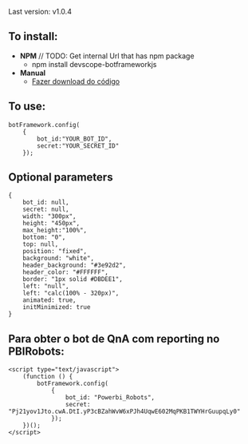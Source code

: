 Last version: v1.0.4

## To install: ##

* **NPM** // TODO: Get internal Url that has npm package
    * npm install devscope-botframeworkjs
* **Manual**
    * [Fazer download do código](https://raw.githubusercontent.com/ruisilva450/devscope-botframeworkjs/master/src/botFramework.js?token=AFYvWufX5ZpuKUCoo90d824b1Sokg_pxks5amEb3wA%3D%3D)

## To use: ##

```
botFramework.config(
    {
        bot_id:"YOUR_BOT_ID",
        secret:"YOUR_SECRET_ID"
    });
```
## Optional parameters ##
```
{
    bot_id: null,
    secret: null,
    width: "300px",
    height: "450px",
    max_height:"100%",
    bottom: "0",
    top: null,
    position: "fixed",
    background: "white",
    header_background: "#3e92d2",
    header_color: "#FFFFFF",
    border: "1px solid #DBDEE1",
    left: "null",
    left: "calc(100% - 320px)",
    animated: true,
    initMinimized: true
}
```

## Para obter o bot de QnA com reporting no PBIRobots: ##

``` 
<script type="text/javascript">
    (function () {
        botFramework.config(
            {
                bot_id: "Powerbi_Robots",
                secret: "Pj21yov1Jto.cwA.DtI.yP3cBZahWvW6xPJh4UqwE602MqPKB1TWYHrGuupqLy0"
            });
    })();
</script>
```